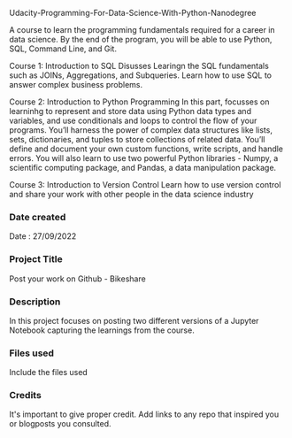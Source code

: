 Udacity-Programming-For-Data-Science-With-Python-Nanodegree

A course to learn the programming fundamentals required for a career in data science. 
By the end of the program, you will be able to use Python, SQL, Command Line, and Git.

Course 1: Introduction to SQL
Disusses Learingn the SQL fundamentals such as JOINs, Aggregations, and Subqueries. Learn how to use SQL to answer
complex business problems.

Course 2: Introduction to Python Programming
In this part, focusses on learninhg to represent and store data using Python data types and variables, and use conditionals
and loops to control the flow of your programs. You’ll harness the power of complex data structures like lists,
sets, dictionaries, and tuples to store collections of related data. You’ll define and document your own custom
functions, write scripts, and handle errors. You will also learn to use two powerful Python libraries - Numpy, a
scientific computing package, and Pandas, a data manipulation package.

Course 3: Introduction to Version Control
Learn how to use version control and share your work with other people in the data science industry

### Date created
Date : 27/09/2022

### Project Title
Post your work on Github - Bikeshare

### Description
In this project focuses on posting two different versions of a Jupyter Notebook capturing the learnings from the course.

### Files used
Include the files used

### Credits
It's important to give proper credit. Add links to any repo that inspired you or blogposts you consulted.

